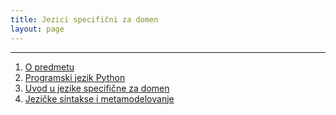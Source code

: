 ```yaml
---
title: Jezici specifični za domen
layout: page
---
```


---

1. [O predmetu](01-upoznavanje.html)
1. [Programski jezik Python](../tech/Python.html)
1. [Uvod u jezike specifične za domen](03-UvodDSL.html)
1. [Jezičke sintakse i metamodelovanje](04-JezickeSintakseIMeta.html)



